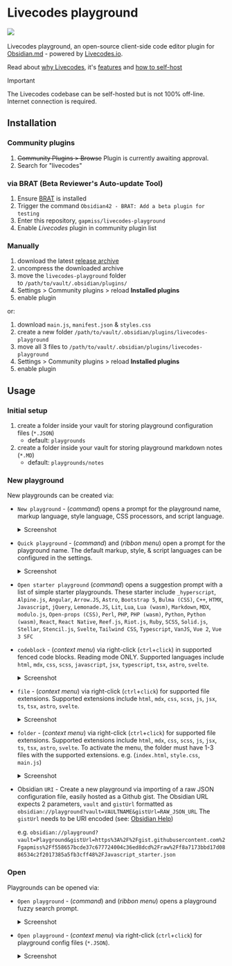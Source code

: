 # Livecodes playground

<div>
	<img src="https://livecodes.io/docs/img/livecodes-logo.svg" style="width:200px; margin: 0 auto;">
</div>

Livecodes playground, an open-source client-side code editor plugin for [Obsidian.md](https://obsidian.md) - powered by [Livecodes.io](https://livecodes.io/docs/overview).

Read about [why Livecodes](https://livecodes.io/docs/why), it's [features](https://livecodes.io/docs/features/) and [how to self-host](https://livecodes.io/docs/features/self-hosting)

> [!IMPORTANT]
> The Livecodes codebase can be self-hosted but is not 100% off-line. Internet connection is required.

## Installation

### Community plugins

1. ~~Community Plugins > Browse~~ Plugin is currently awaiting approval.
2. Search for "livecodes"

### via BRAT (Beta Reviewer's Auto-update Tool)

1. Ensure [BRAT](https://github.com/TfTHacker/obsidian42-brat) is installed
2. Trigger the command `Obsidian42 - BRAT: Add a beta plugin for testing`
3. Enter this repository, `gapmiss/livecodes-playground`
4. Enable _Livecodes_ plugin in community plugin list

### Manually

1. download the latest [release archive](https://github.com/gapmiss/livecodes-playground/releases/)
2. uncompress the downloaded archive
3. move the `livecodes-playground` folder to `/path/to/vault/.obsidian/plugins/`
4. Settings > Community plugins > reload **Installed plugins**
5. enable plugin

or:

1. download `main.js`, `manifest.json` & `styles.css`
2. create a new folder `/path/to/vault/.obsidian/plugins/livecodes-playground`
3. move all 3 files to `/path/to/vault/.obsidian/plugins/livecodes-playground`
4. Settings > Community plugins > reload **Installed plugins**
5. enable plugin

## Usage

### Initial setup

1. create a folder inside your vault for storing playground configuration files (`*.JSON`)
	- default: `playgrounds`
2. create a folder inside your vault for storing playground markdown notes (`*.MD`)
	- default: `playgrounds/notes`

### New playground

New playgrounds can be created via:

- `New playground` - (*command*) opens a prompt for the playground name, markup language, style language, CSS processors, and script language.
	<details style="margin-block: 1em;"><summary>Screenshot</summary><p><img src="./resources/LIVECODES-Obsidian-v1.5.8-2024-03-05-12.41.54.png" alt="screenshot of codeblock context menu" /></p></details>

- `Quick playground` - (*command*) and (*ribbon menu*) open a prompt for the playground name. The default markup, style, & script languages can be configured in the settings.
	<details style="margin-block: 1em;"><summary>Screenshot</summary><p><img src="./resources/LIVECODES-Obsidian-v1.5.8-2024-03-05-12.43.59.png" alt="screenshot of codeblock context menu" /></p></details>

- `Open starter playground` (*command*) opens a suggestion prompt with a list of simple starter playgrounds. These starter include `_hyperscript`, `Alpine.js`, `Angular`, `Arrow.JS`, `Astro`, `Bootstrap 5`, `Bulma (CSS)`, `C++`, `HTMX`, `Javascript`, `jQuery`, `Lemonade.JS`, `Lit`, `Lua`, `Lua (wasm)`, `Markdown`, `MDX`, `modulo.js`, `Open-props (CSS)`, `Perl`, `PHP`, `PHP (wasm)`, `Python`, `Python (wasm)`, `React`, `React Native`, `Reef.js`, `Riot.js`, `Ruby`, `SCSS`, `Solid.js`, `Stellar`, `Stencil.js`, `Svelte`, `Tailwind CSS`, `Typescript`, `VanJS`, `Vue 2`, `Vue 3 SFC`

- `codeblock` - (*context menu*) via right-click (`ctrl`+`click`) in supported fenced code blocks. Reading mode ONLY. Supported languages include `html`, `mdx`, `css`, `scss`, `javascript`, `jsx`, `typescript`, `tsx`, `astro`, `svelte`.
	<details style="margin-block: 1em;"><summary>Screenshot</summary><p><img src="./resources/LIVECODES-Obsidian-v1.5.8-2024-03-05-12.01.55.png" alt="screenshot of codeblock context menu" /></p></details>

- `file` - (*context menu*) via right-click (`ctrl`+`click`) for supported file extensions. Supported extensions include `html`, `mdx`, `css`, `scss`, `js`, `jsx`, `ts`, `tsx`, `astro`, `svelte`.
	<details style="margin-block: 1em;"><summary>Screenshot</summary><p>Open <strong>Settings</strong> &gt; <strong>File and links</strong> and enable <strong>Detect all file extensions</strong></p><img src="./resources/LIVECODES-Obsidian-v1.5.8-2024-03-05-14.34.51.png" alt="screenshot of settings" /></p><p><img src="./resources/LIVECODES-Obsidian-v1.5.8-2024-03-05-12.35.49.png" alt="screenshot of file context menu" /></p></details>

- `folder` - (*context menu*) via right-click (`ctrl`+`click`) for supported file extensions. Supported extensions include `html`, `mdx`, `css`, `scss`, `js`, `jsx`, `ts`, `tsx`, `astro`, `svelte`. To activate the menu, the folder must have 1-3 files with the supported extensions. e.g. (`index.html`, `style.css`, `main.js`)
	<details style="margin-block: 1em;"><summary>Screenshot</summary><p>Open <strong>Settings</strong> &gt; <strong>File and links</strong> and enable <strong>Detect all file extensions</strong></p><img src="./resources/LIVECODES-Obsidian-v1.5.8-2024-03-05-14.34.51.png" alt="screenshot of settings" /></p><p><img src="./resources/LIVECODES-Obsidian-v1.5.8-2024-03-05-12.33.31.png" alt="screenshot of file context menu" /></p></details>

- Obsidian `URI` - Create a new playground via importing of a raw JSON configuration file, easily hosted as a Github gist. The Obsidian URL expects 2 parameters, `vault` and `gistUrl` formatted as `obsidian://playground?vault=VAULTNAME&gistUrl=RAW_JSON_URL` The `gistUrl` needs to be URI encoded (see: [Obsidian Help](https://help.obsidian.md/Extending+Obsidian/Obsidian+URI))

	e.g. `obsidian://playground?vault=Playground&gistUrl=https%3A%2F%2Fgist.githubusercontent.com%2Fgapmiss%2Ff558657bcde37c677724004c36ed8dcd%2Fraw%2Ff8a7173bbd17d0886534c2f2017385a5fb3cff48%2FJavascript_starter.json`

### Open 

Playgrounds can be opened via:

- `Open playground` - (*command*) and (*ribbon menu*) opens a playground fuzzy search prompt.
	<details style="margin-block: 1em;"><summary>Screenshot</summary><p><img src="./resources/LIVECODES-Obsidian-v1.5.8-2024-03-05-17.02.09.png" alt="screenshot of codeblock context menu" /></p></details>

- `Open playground` - (*context menu*) via right-click (`ctrl`+`click`) for playground config files (`*.JSON`).
	<details style="margin-block: 1em;"><summary>Screenshot</summary><p>Open <strong>Settings</strong> &gt; <strong>File and links</strong> and enable <strong>Detect all file extensions</strong></p><img src="./resources/LIVECODES-Obsidian-v1.5.8-2024-03-05-14.34.51.png" alt="screenshot of settings" /></p><p><img src="./resources/LIVECODES-Obsidian-v1.5.8-2024-03-05-17.10.19.png" alt="screenshot of file context menu" /></p></details>



<!-- 

<svg xmlns="http://www.w3.org/2000/svg" width="18" height="18" viewBox="0 0 24 24" fill="none" stroke="#7852ee" stroke-width="2" stroke-linecap="round" stroke-linejoin="round" class="lucide lucide-code"><polyline points="16 18 22 12 16 6"/><polyline points="8 6 2 12 8 18"/></svg>

<svg xmlns="http://www.w3.org/2000/svg" width="18" height="18" viewBox="0 0 24 24" fill="none" stroke="#7852ee" stroke-width="2" stroke-linecap="round" stroke-linejoin="round" class="lucide lucide-file-code-2"><path d="M4 22h14a2 2 0 0 0 2-2V7l-5-5H6a2 2 0 0 0-2 2v4"/><path d="M14 2v4a2 2 0 0 0 2 2h4"/><path d="m5 12-3 3 3 3"/><path d="m9 18 3-3-3-3"/></svg>

### commands

- Open Livecodes playground
- Open Livecodes starter
- New Livecodes playground

### obsidian:// URL protocols

- `playgroundPath` - e.g. obsidian://playground?vault=VAULTNAME&playgroundPath=path/to/playground.json
- `gistURL` - e.g. obsidian://playground?vault=VAULTNAME&gistUrl=https%3A%2F%2Fgist.githubusercontent.com … playground.json


## Issues and bug reports

Please submit issues, bug reports, feature requests, etc. to [gapmiss/livecodes-playground/issues](https://github.com/gapmiss/livecodes-playground/issues)

## Development

1. `cd /path/to/vault/.obsidian/plugins`
2. `git clone https://github.com/gapmiss/livecodes-playground.git`
3. `cd livecodes-playground`
4. `npm install`
5. `npm run dev`

## Contributing

Contributions are welcome! Please open an issue for discussion before submitting a pull request with your changes.

## Livecodes

Livecodes is licensed under the [MIT License](https://github.com/live-codes/livecodes/blob/develop/LICENSE).

> MIT License
> 
> Copyright (c) 2021-PRESENT Hatem Hosny
> 
> Permission is hereby granted, free of charge, to any person obtaining a copy
> of this software and associated documentation files (the "Software"), to deal
> in the Software without restriction, including without limitation the rights
> to use, copy, modify, merge, publish, distribute, sublicense, and/or sell
> copies of the Software, and to permit persons to whom the Software is
> furnished to do so, subject to the following conditions:
> 
> The above copyright notice and this permission notice shall be included in all
> copies or substantial portions of the Software.
> 
> THE SOFTWARE IS PROVIDED "AS IS", WITHOUT WARRANTY OF ANY KIND, EXPRESS OR
> IMPLIED, INCLUDING BUT NOT LIMITED TO THE WARRANTIES OF MERCHANTABILITY,
> FITNESS FOR A PARTICULAR PURPOSE AND NONINFRINGEMENT. IN NO EVENT SHALL THE
> AUTHORS OR COPYRIGHT HOLDERS BE LIABLE FOR ANY CLAIM, DAMAGES OR OTHER
> LIABILITY, WHETHER IN AN ACTION OF CONTRACT, TORT OR OTHERWISE, ARISING FROM,
> OUT OF OR IN CONNECTION WITH THE SOFTWARE OR THE USE OR OTHER DEALINGS IN THE
> SOFTWARE.

 -->